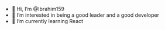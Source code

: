 - 👋 Hi, I’m @Ibrahim159
- 👀 I’m interested in being a good leader and a good developer
- 🌱 I’m currently learning React

<!---
Ibrahim159/Ibrahim159 is a ✨ special ✨ repository because its `README.md` (this file) appears on your GitHub profile.
You can click the Preview link to take a look at your changes.
--->
